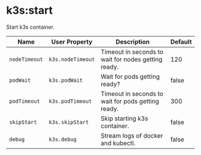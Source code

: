 # k3s:start

Start k3s container.

| Name | User Property | Description | Default |
| -----| ------------- | ----------- | ------- |
| `nodeTimeout` | `k3s.nodeTimeout` | Timeout in seconds to wait for nodes getting ready. | 120 |
| `podWait` | `k3s.podWait` | Wait for pods getting ready? | false |
| `podTimeout` | `k3s.podTimeout` | Timeout in seconds to wait for pods getting ready. | 300 |
| `skipStart` | `k3s.skipStart` | Skip starting k3s container. | false |
| `debug` | `k3s.debug` | Stream logs of docker and kubectl. | false |
